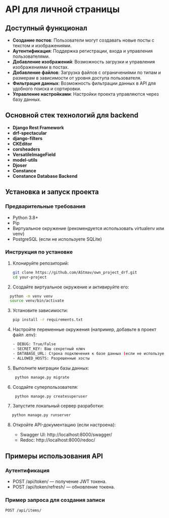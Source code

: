 # API для личной страницы
## Доступный функционал

- **Создание постов**: Пользователи могут создавать новые посты с текстом и изображениями.
- **Аутентификация**: Поддержка регистрации, входа и управления пользователями.
- **Добавление изображений**: Возможность загрузки и управления изображениями в постах.
- **Добавление файлов**: Загрузка файлов с ограничениями по типам и размерам в зависимости от уровня доступа пользователя.
- **Фильтрация данных**: Возможность фильтрации данных в API для удобного поиска и сортировки.
- **Управление настройками**: Настройки проекта управляются через базу данных.
## Основной стек технологий для backend

- **Django Rest Framework** 
- **drf-spectacular**
- **django-filters**
- **CKEditor** 
- **corsheaders**
- **VersatileImageField**
- **model-utils**
- **Djoser**
- **Constance**
- **Constance Database Backend** 
  
## Установка и запуск проекта

### Предварительные требования
- Python 3.8+
- Pip
- Виртуальное окружение (рекомендуется использовать virtualenv или venv)
- PostgreSQL (если не используете SQLite)

### Инструкция по установке

1. Клонируйте репозиторий:

    ```bash
    git clone https://github.com/AStmav/own_project_drf.git
    cd your-project
    ```
    

2. Создайте виртуальное окружение и активируйте его:

  ```bash
    python -m venv venv
    source venv/bin/activate
 ```

    

3. Установите зависимости:

    ```bash
    pip install -r requirements.txt
     ```

4. Настройте переменные окружения (например, добавьте в проект файл .env):

    ```bash
    - DEBUG: True/False
    - SECRET_KEY: Ваш секретный ключ
    - DATABASE_URL: Строка подключения к базе данных (если не используете SQLite)
    - ALLOWED_HOSTS: Разрешенные хосты
     ```
5. Выполните миграции базы данных:

   ```bash   
    python manage.py migrate
     ``` 

6. Создайте суперпользователя:

   ```bash
    python manage.py createsuperuser
   ``` 
    

7. Запустите локальный сервер разработки:

 ```bash   
    python manage.py runserver
 ``` 

8. Откройте API-документацию (если настроена):

    - Swagger UI: http://localhost:8000/swagger/
    - Redoc: http://localhost:8000/redoc/

## Примеры использования API

### Аутентификация

- POST /api/token/ — получение JWT токена.
- POST /api/token/refresh/ — обновление токена.

### Пример запроса для создания записи

```bash
POST /api/items/
